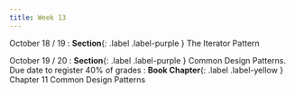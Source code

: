 ```yaml
---
title: Week 13
---
```


October 18 / 19
: **Section**{: .label .label-purple } The Iterator Pattern

October 19 / 20
: **Section**{: .label .label-purple } Common Design Patterns. Due date to register 40% of grades
: **Book Chapter**{: .label .label-yellow } Chapter 11 Common Design Patterns